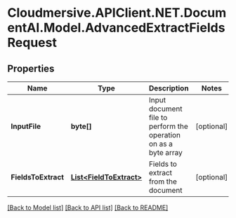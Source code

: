 # Cloudmersive.APIClient.NET.DocumentAI.Model.AdvancedExtractFieldsRequest
## Properties

Name | Type | Description | Notes
------------ | ------------- | ------------- | -------------
**InputFile** | **byte[]** | Input document file to perform the operation on as a byte array | [optional] 
**FieldsToExtract** | [**List&lt;FieldToExtract&gt;**](FieldToExtract.md) | Fields to extract from the document | [optional] 

[[Back to Model list]](../README.md#documentation-for-models) [[Back to API list]](../README.md#documentation-for-api-endpoints) [[Back to README]](../README.md)

